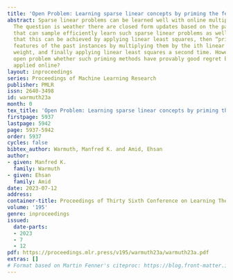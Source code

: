 ```yaml
---
title: 'Open Problem: Learning sparse linear concepts by priming the features'
abstract: Sparse linear problems can be learned well with online multiplicative updates.
  The question is weather there are closed form updates based on the past examples
  that can sample efficiently learn such sparse linear problems as well?We show experimentally
  that this can be achieved by applying linear least squares, then “priming” the ith
  features of the past instances by multiplying them by the ith linear least squares
  weight, and finally applying linear least squares a second time. However it is an
  open problem whether such priming methods have provably good regret bounds when
  applied online?
layout: inproceedings
series: Proceedings of Machine Learning Research
publisher: PMLR
issn: 2640-3498
id: warmuth23a
month: 0
tex_title: 'Open Problem: Learning sparse linear concepts by priming the features'
firstpage: 5937
lastpage: 5942
page: 5937-5942
order: 5937
cycles: false
bibtex_author: Warmuth, Manfred K. and Amid, Ehsan
author:
- given: Manfred K.
  family: Warmuth
- given: Ehsan
  family: Amid
date: 2023-07-12
address: 
container-title: Proceedings of Thirty Sixth Conference on Learning Theory
volume: '195'
genre: inproceedings
issued:
  date-parts:
  - 2023
  - 7
  - 12
pdf: https://proceedings.mlr.press/v195/warmuth23a/warmuth23a.pdf
extras: []
# Format based on Martin Fenner's citeproc: https://blog.front-matter.io/posts/citeproc-yaml-for-bibliographies/
---
```

